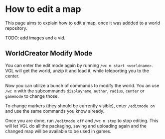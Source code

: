 # How to edit a map

This page aims to explain how to edit a map, once it was addded to a world repository. 

TODO: add images and a vid.

## WorldCreator Modify Mode

You can enter the edit mode again by running `/wc m start <worldname>`. VGL will get the world, unzip it and load it, while teleporting you to the center. 
 
Now you can utilize a bunch of commands to modify the world. You an use `/wc m` with the subcommands `displayname`, `author`, `radius`, `center` or `gamemode` to change those.  

To change markers (they should be currently visible), enter `/editmode on` and use the same commands you know already.  

Once you are done, run `/editmode off` and `/wc m stop` to stop editing. This will let VGL do all the packaging, saving and uploading again and the changed map will be available to be used in games.